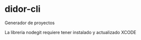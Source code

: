 # didor-cli
Generador de proyectos


La libreria nodegit requiere tener instalado y actualizado XCODE
